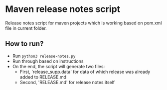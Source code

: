# Maven release notes script
Release notes script for maven projects which is working based on pom.xml file in current folder.

## How to run?
* Run ```python3 release-notes.py```
* Run through based on instructions
* On the end, the script will generate two files:
    * First, 'release_supp.data' for data of which release was already added to RELEASE.md
    * Second, 'RELEASE.md' for release notes itself
